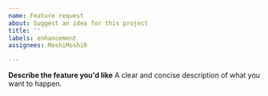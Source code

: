 ```yaml
---
name: Feature request
about: Suggest an idea for this project
title: ''
labels: enhancement
assignees: MoshiMoshi0

---
```


**Describe the feature you'd like**
A clear and concise description of what you want to happen.
